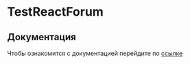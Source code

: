 # TestReactForum

## Документация
Чтобы ознакомится с документацией перейдите по [ссылке](https://german322vdk.github.io/TestForumServer/api/index.html)

